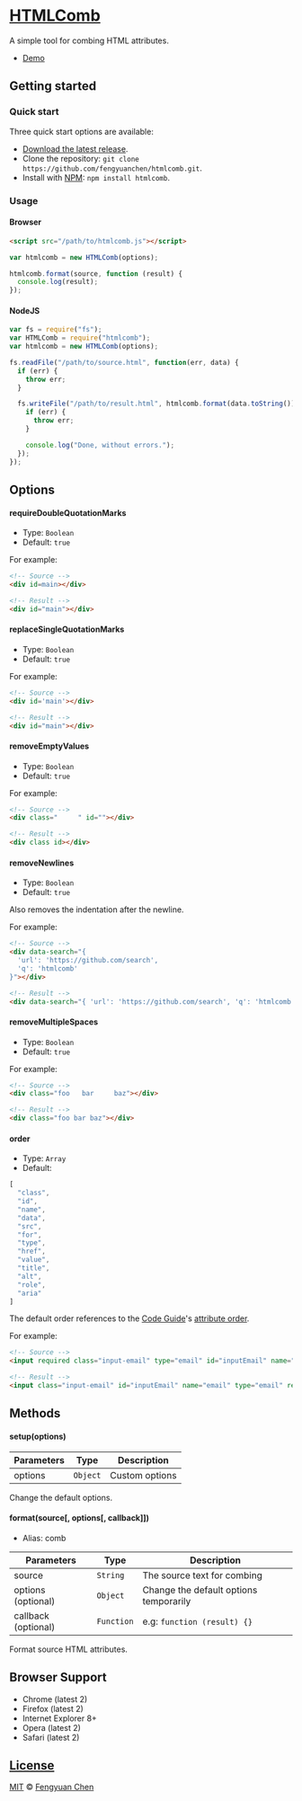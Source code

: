 # [HTMLComb](https://github.com/fengyuanchen/htmlcomb)

A simple tool for combing HTML attributes.

- [Demo](http://fengyuanchen.github.io/htmlcomb)



## Getting started

### Quick start

Three quick start options are available:

- [Download the latest release](https://github.com/fengyuanchen/htmlcomb/archive/master.zip).
- Clone the repository: `git clone https://github.com/fengyuanchen/htmlcomb.git`.
- Install with [NPM](http://npmjs.org): `npm install htmlcomb`.


### Usage

#### Browser

```html
<script src="/path/to/htmlcomb.js"></script>
```

```js
var htmlcomb = new HTMLComb(options);

htmlcomb.format(source, function (result) {
  console.log(result);
});
```


#### NodeJS

```js
var fs = require("fs");
var HTMLComb = require("htmlcomb");
var htmlcomb = new HTMLComb(options);

fs.readFile("/path/to/source.html", function(err, data) {
  if (err) {
    throw err;
  }

  fs.writeFile("/path/to/result.html", htmlcomb.format(data.toString()), function (err) {
    if (err) {
      throw err;
    }

    console.log("Done, without errors.");
  });
});
```



## Options

#### requireDoubleQuotationMarks

- Type: `Boolean`
- Default: `true`

For example:

```html
<!-- Source -->
<div id=main></div>

<!-- Result -->
<div id="main"></div>
```


#### replaceSingleQuotationMarks

- Type: `Boolean`
- Default: `true`

For example:

```html
<!-- Source -->
<div id='main'></div>

<!-- Result -->
<div id="main"></div>
```


#### removeEmptyValues

- Type: `Boolean`
- Default: `true`

For example:

```html
<!-- Source -->
<div class="     " id=""></div>

<!-- Result -->
<div class id></div>
```


#### removeNewlines

- Type: `Boolean`
- Default: `true`

Also removes the indentation after the newline.

For example:

```html
<!-- Source -->
<div data-search="{
  'url': 'https://github.com/search',
  'q': 'htmlcomb'
}"></div>

<!-- Result -->
<div data-search="{ 'url': 'https://github.com/search', 'q': 'htmlcomb'}"></div>
```


#### removeMultipleSpaces

- Type: `Boolean`
- Default: `true`

For example:

```html
<!-- Source -->
<div class="foo   bar     baz"></div>

<!-- Result -->
<div class="foo bar baz"></div>
```


#### order

- Type: `Array`
- Default:
```js
[
  "class",
  "id",
  "name",
  "data",
  "src",
  "for",
  "type",
  "href",
  "value",
  "title",
  "alt",
  "role",
  "aria"
]
```

The default order references to the [Code Guide](http://codeguide.co/)'s [attribute order](http://codeguide.co/#html-attribute-order).

For example:

```html
<!-- Source -->
<input required class="input-email" type="email" id="inputEmail" name="email">

<!-- Result -->
<input class="input-email" id="inputEmail" name="email" type="email" required>
```



## Methods

#### setup(options)

Parameters  | Type     | Description
----------- | -------- | --------------
options     | `Object` | Custom options

Change the default options.


#### format(source[, options[, callback]])

- Alias: comb

Parameters          | Type       | Description
------------------- | ---------- | --------------------------------------
source              | `String`   | The source text for combing
options (optional)  | `Object`   | Change the default options temporarily
callback (optional) | `Function` | e.g: `function (result) {}`

Format source HTML attributes.



## Browser Support

- Chrome (latest 2)
- Firefox (latest 2)
- Internet Explorer 8+
- Opera (latest 2)
- Safari (latest 2)



## [License](LICENSE.md)

[MIT](http://opensource.org/licenses/MIT) © [Fengyuan Chen](http://github.com/fengyuanchen)
